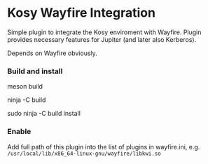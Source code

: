 # Kosy Wayfire Integration
Simple plugin to integrate the Kosy enviroment with Wayfire. Plugin provides necessary features for Jupiter (and later also Kerberos).

Depends on Wayfire obviously.

### Build and install
meson build

ninja -C build

sudo ninja -C build install

### Enable
Add full path of this plugin into the list of plugins in wayfire.ini, e.g. ``/usr/local/lib/x86_64-linux-gnu/wayfire/libkwi.so``
